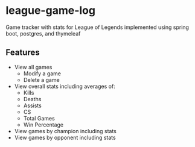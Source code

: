 # league-game-log
Game tracker with stats for League of Legends implemented using spring boot, postgres, and thymeleaf


## Features
- View all games
  - Modify a game
  - Delete a game
- View overall stats including averages of:
  - Kills
  - Deaths
  - Assists
  - CS
  - Total Games
  - Win Percentage
- View games by champion including stats
- View games by opponent including stats
